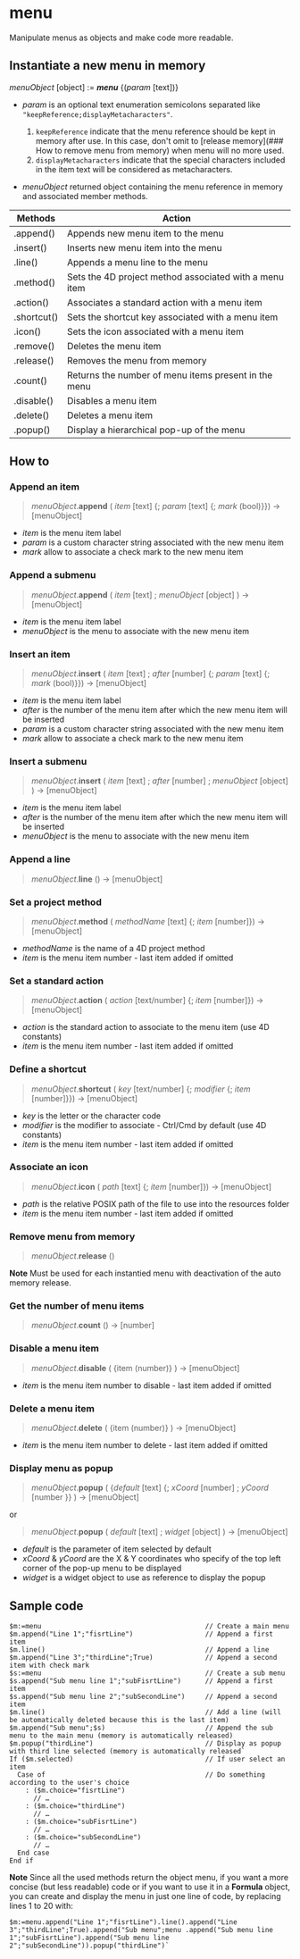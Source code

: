 # menu

Manipulate menus as objects and make code more readable.

## Instantiate a new menu in memory

_menuObject_ [object] := ***menu*** {(_param_ [text])}

- _param_ is an optional text enumeration semicolons separated like `"keepReference;displayMetacharacters"`.

  1. `keepReference` indicate that the menu reference should be kept in memory after use. In this case, don't omit to [release memory](### How to remove menu from memory) when menu will no more used.
  2. `displayMetacharacters` indicate that the special characters included in the item text will be considered as metacharacters.
  
- _menuObject_ returned object containing the menu reference in memory and associated member methods.

 Methods      | Action
------------- |-------------
.append()     | Appends new menu item to the menu
.insert()     | Inserts new menu item into the menu
.line()       | Appends a menu line to the menu
.method()     | Sets the 4D project method associated with a menu item
.action()     | Associates a standard action with a menu item
.shortcut()   | Sets the shortcut key associated with a menu item
.icon()       | Sets the icon associated with a menu item
.remove()     | Deletes the menu item
.release()    | Removes the menu from memory
.count()      | Returns the number of menu items present in the menu 
.disable()    | Disables a menu item
.delete()     | Deletes a menu item
.popup()      | Display a hierarchical pop-up of the menu
	

## How to

### Append an item

>*menuObject*.**append** ( _item_ [text] {; _param_ [text] {; _mark_ (bool)}}) -> [menuObject]

- _item_ is the menu item label
- _param_ is a custom character string associated with the new menu item
- _mark_ allow to associate a check mark to the new menu item

### Append a submenu

>*menuObject*.**append** ( _item_ [text] ; _menuObject_ [object] ) -> [menuObject]

- _item_ is the menu item label
- _menuObject_ is the menu to associate with the new menu item

### Insert an item

>*menuObject*.**insert** ( _item_ [text] ; _after_ [number] {; _param_ [text] {; _mark_ (bool)}}) -> [menuObject]

- _item_ is the menu item label
- _after_ is the number of the menu item after which the new menu item will be inserted
- _param_ is a custom character string associated with the new menu item
- _mark_ allow to associate a check mark to the new menu item

### Insert a submenu

>*menuObject*.**insert** ( _item_ [text] ; _after_ [number] ; _menuObject_ [object] ) -> [menuObject]

- _item_ is the menu item label
- _after_ is the number of the menu item after which the new menu item will be inserted
- _menuObject_ is the menu to associate with the new menu item

### Append a line

>*menuObject*.**line** () -> [menuObject]

### Set a project method

>*menuObject*.**method** ( _methodName_ [text] {; _item_ [number]}) -> [menuObject]

- _methodName_ is the name of a 4D project method
- _item_ is the menu item number - last item added if omitted

### Set a standard action

>*menuObject*.**action** ( _action_ [text/number] {; _item_ [number]}) -> [menuObject]

- _action_ is the standard action to associate to the menu item (use 4D constants)
- _item_ is the menu item number - last item added if omitted

### Define a shortcut

>*menuObject*.**shortcut** ( _key_ [text/number] {; _modifier_ {; _item_ [number]}}) -> [menuObject]

- _key_ is the letter or the character code
- _modifier_ is the modifier to associate - Ctrl/Cmd by default (use 4D constants)
- _item_ is the menu item number - last item added if omitted

### Associate an icon

>*menuObject*.**icon** ( _path_ [text] {; _item_ [number]}) -> [menuObject]

- _path_ is the relative POSIX path of the file to use into the resources folder
- _item_ is the menu item number - last item added if omitted

### Remove menu from memory

>*menuObject*.**release** ()

**Note** Must be used for each instantied menu with deactivation of the auto memory release.

### Get the number of menu items

>*menuObject*.**count** () -> [number]

### Disable a menu item

>*menuObject*.**disable** ( {item (number)} )  -> [menuObject]

- _item_ is the menu item number to disable - last item added if omitted

### Delete a menu item

>*menuObject*.**delete** ( {item (number)} ) -> [menuObject]

- _item_ is the menu item number to delete - last item added if omitted

### Display menu as popup

>*menuObject*.**popup** ( {_default_ [text] {; _xCoord_ [number] ; _yCoord_ [number }} ) -> [menuObject]

or

>*menuObject*.**popup** ( _default_ [text] ; _widget_ [object] ) -> [menuObject]

- _default_ is the parameter of item selected by default
- _xCoord_ & _yCoord_ are the X & Y coordinates who specify of the top left corner of the pop-up menu to be displayed
- _widget_ is a widget object to use as reference to display the popup


## Sample code

```4d
$m:=menu                                         // Create a main menu    
$m.append("Line 1";"fisrtLine")                  // Append a first item     
$m.line()                                        // Append a line    
$m.append("Line 3";"thirdLine";True)             // Append a second item with check mark     
$s:=menu                                         // Create a sub menu    
$s.append("Sub menu line 1";"subFisrtLine")      // Append a first item    
$s.append("Sub menu line 2";"subSecondLine")     // Append a second item    
$m.line()                                        // Add a line (will be automatically deleted because this is the last item)     
$m.append("Sub menu";$s)                         // Append the sub menu to the main menu (memory is automatically released)     
$m.popup("thirdLine")                            // Display as popup with third line selected (memory is automatically released`     
If ($m.selected)                                 // If user select an item       
  Case of                                        // Do something according to the user's choice  
    : ($m.choice="fisrtLine")  
      // …  			  
    : ($m.choice="thirdLine")  
      // …  
    : ($m.choice="subFisrtLine")  
      // …  
    : ($m.choice="subSecondLine")   
      // …   
  End case  
End if
```

**Note** Since all the used methods return the object menu, if you want a more concise (but less readable) code or if you want to use it in a **Formula** object, you can create and display the menu in just one line of code, by replacing lines 1 to 20 with:

```4d
$m:=menu.append("Line 1";"fisrtLine").line().append("Line 3";"thirdLine";True).append("Sub menu";menu .append("Sub menu line 1";"subFisrtLine").append("Sub menu line 2";"subSecondLine")).popup("thirdLine")`  


